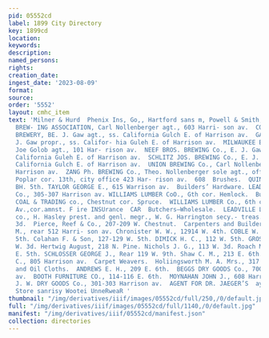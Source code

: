 ```yaml
---
pid: 05552cd
label: 1899 City Directory
key: 1899cd
location: 
keywords: 
description: 
named_persons: 
rights: 
creation_date: 
ingest_date: '2023-08-09'
format: 
source: 
order: '5552'
layout: cmhc_item
text: 'Milner & Hurd  Phenix Ins, Go,, Hartford sans m, Powell & Smith, Agts,  320  Breweries.  ANHEUSER-BUSCH
  BREW- ING ASSOCIATION, Carl Nollenberger agt., 603 Harri- son av.  COOR’S GOLDEN
  BREWERY, BE. J. Gaw agt., ss. California Gulch E. of Harrison av.  GAW’S BREWERY,  KE.
  J. Gaw propr., ss. Califor- hia Guleh E. of Harrison av.  MILWAUKEE BREWERY Co.,
  Joe Golob agt., 101 Har- rison av.  NEEF BROS. BREWING Co., E. J. Gaw agt., ss.
  California Guleh E. of Harrison av.  SCHLITZ JOS. BREWING Co., E. J. Gaw agt., ss.
  California Gulch E. of Harrison av.  UNION BREWING Co., Carl Nollenberger agt.,
  Harrison av.  ZANG Ph. BREWING Co., Theo. Nollenberger sole agt., office and warehouse
  Poplar cor. 13th, city office 423 Har- rison av.  608  Brushes.  QUINN J. J., 144
  BH. 5th. TAYLOR GEORGE E., 615 Warrison av.  Builders’ Hardware. LEADVILLE HARDWARE
  Co., 305-307 Harrison av. WILLIAMS LUMBER CoO., Gth cor. Hemlock.  Building Material.  CANON
  COAL & TRADING co., Chestnut cor. Spruce.  WILLIAMS LUMBER Co., 6th cor. Hemlock.  yarrison
  Av.,cor.amnst. F ire INSUrance  CAR  Butchers—Wholesale.  LEADVILLE LIVE SsSTOCE
  co., H. Hasley prest. and genl. megr., W. G. Harrington secy.- treas., 223-225 W.
  3d.  Pierce, Reef & Co., 207-209 W. Chestnut.  Carpenters and Builders.  Christmann
  M., rear 512 Harri- son av. Chronister W. W., 12914 W. 4th. COBLE W. W., 1383 W.
  5th. Colahan F. & Son, 127-129 W. 5th. DIMICK H. C., 112 W. 5th. GROSS H. D., 113
  W. 3d. Hertwig August, 218 N. Pine. Nichols J. G., 113 W. 3d. Roach M. D., 134%
  E. 5th. SCHLOSSER GEORGE J., Rear 119 W. 9th. Shaw C. M., 213 E. 6th. Stockton C.
  C., 805 Harrison av.  Carpet Weavers.  Holiingsworth M. A. Mrs., 317  W. 6th  Carpets
  and Oil Cloths.  ANDREWS E. H., 209 E. 6th.  BEGGS DRY GOODS Co., 700-702 Harrison
  av.  BOOTH FURNITURE CO., 114-116 E. 6th.  MOYNAHAN JOHN J., 608 Harrison av.  SMITH
  J. W. DRY GOODS Co., 301-303 Harrison av.  AGENT FOR DR. JAEGER’S  ayden’s Clothing
  Store sanrisy Wootei UnneRweaR '
thumbnail: "/img/derivatives/iiif/images/05552cd/full/250,/0/default.jpg"
full: "/img/derivatives/iiif/images/05552cd/full/1140,/0/default.jpg"
manifest: "/img/derivatives/iiif/05552cd/manifest.json"
collection: directories
---
```

